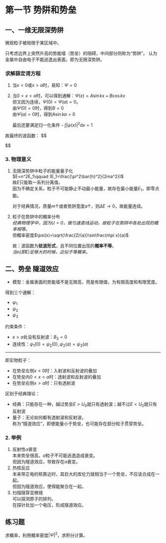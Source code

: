 # 第一节 势阱和势垒

## 一、一维无限深势阱

微观粒子被局限于某区域中。

只考虑边界上突然升高的势能墙（势垒）的阻碍，中间部分则称为“势阱”。
认为金属中自由电子不能逃逸出表面，即为无限深势阱。

### 求解薛定谔方程

1. 当$x<0$或$x>a$时，易知：$\Psi=0$
2. 当$0<x<a$时，可以得到通解：$\Psi(x)=A\sin kx+B\cos kx$  
   但又因为连续，$\Psi(0)=\Psi(a)=0$。  
   由$\Psi(0)=0$时，得到$B=0$  
   由$\Psi(a)=0$时，得到$A\sin ka=0$

   最后还要满足归一化条件 - $\int|\psi(x)|^2\textrm{d}x=1$

故最终的波函数：
$$

$$

### 3. 物理意义

1. 无限深势阱中粒子的能量量子化  
   $E=n^2E_1\qquad (E_1=\frac{\pi^2\bar{h}^2}{2ma^2})$  
   故$E$只能取一系列分离值。  
   因为不确定关系，粒子不可能静止不动最小能量，故存在最小能量$E_1$，即零点能。

   对于经典情况，质量$m\uparrow$或者势阱宽度$a\uparrow$，则$\Delta E\to0$，故能量连续。
2. 粒子在势阱中的概率分布  
   *经典物理学中，因为$U=0$，做匀速直线运动，故粒子在势阱中各处出现的概率相等。*  
   但概率密度$\psi(x)=\sqrt{\frac{2}{a}}\sin\frac{n\pi x}{a}$

   故：波函数为**驻波形式**，且不同位置出现的**概率不等**。  
   *当$n$(即$E$)足够大的时候，近似于等概率。*

## 二、势垒 隧道效应

* 模型：金属表面的势能墙不是无限高，而是有限值，为有限高度和有限宽度。

得到三个通解：

* $\psi_1$
* $\psi_2$
* $\psi_3$

约束条件：

* $x>a$处没有反射波：$B_3=0$
* 连续性：$\psi_1(0)=\psi_2(0), \psi_2(a)=\psi_3(a)$

---

即实物粒子：

* 在势垒左侧$x<0$时：入射波和反射波的叠加
* 在势垒内$0<x<a$时：透射波和反射波的叠加
* 在势垒右侧$x>a$时：只有透射波

区别于经典理论：

* 经典：只能存在一种，越过势垒$E>U_0$就只有透射波；越不过$E<U_0$就只有反射波
* 量子：无论如何都有透射波和反射波。  
  称为“隧道效应”，即便能量小于势垒，也可能存在部分粒子贯穿势垒。

### 2. 举例

1. 反射性$\alpha$衰变  
   本来势垒很高，$\alpha$粒子不可能逃逸造成衰变。  
   但因为隧道效应，导致存在$\alpha$衰变。
2. 热核反应  
   本来带正电的核靠近时，其巨大的库伦力就相当于一个势垒，不应该合成在一起。  
   但因为隧道效应，使得能聚合在一起。
3. 扫描隧穿显微镜  
   可以探测原子的排列。  
   在探针处加一个电压，形成隧道效应。

## 练习题

求概率，利用概率密度$|\Psi|^2$，求积分计算。